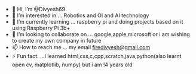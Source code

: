 - 👋 Hi, I’m @Divyesh69
- 👀 I’m interested in ... Robotics and OI and AI technology
- 🌱 I’m currently learning ... raspberry pi and doing projects based on it using Raspberry Pi 3b+
- 💞️ I’m looking to collaborate on ... google,apple,microsoft or i am wishing to create my own company in future
- 📫 How to reach me ... my email firedivyesh@gmail.com
- ⚡ Fun fact: ...I learned html,css,c,cpp,scratch,java,python(also learnt open cv, matplotlib, numpy) but i am !4 years old

<!---
Divyesh69/Divyesh69 is a ✨ special ✨ repository because its `README.md` (this file) appears on your GitHub profile.
You can click the Preview link to take a look at your changes.
--->
